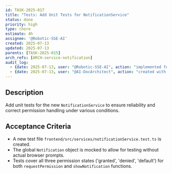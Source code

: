 ```yaml
---
id: TASK-2025-017
title: "Tests: Add Unit Tests for NotificationService"
status: done
priority: high
type: chore
estimate: 4h
assignee: '@Robotic-SSE-AI'
created: 2025-07-13
updated: 2025-07-13
parents: [TASK-2025-015]
arch_refs: [ARCH-service-notification]
audit_log:
  - {date: 2025-07-13, user: "@Robotic-SSE-AI", action: "implemented feature and set status to done"}
  - {date: 2025-07-13, user: "@AI-DocArchitect", action: "created with status backlog"}
---
```

## Description
Add unit tests for the new `NotificationService` to ensure reliability and correct permission handling under various conditions.

## Acceptance Criteria
- A new test file `frontend/src/services/notificationService.test.ts` is created.
- The global `Notification` object is mocked to allow for testing without actual browser prompts.
- Tests cover all three permission states ('granted', 'denied', 'default') for both `requestPermission` and `showNotification` functions.
